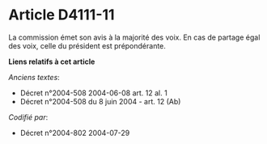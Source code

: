 # Article D4111-11

La commission émet son avis à la majorité des voix. En cas de partage égal des voix, celle du président est prépondérante.

**Liens relatifs à cet article**

_Anciens textes_:

  - Décret n°2004-508 2004-06-08 art. 12 al. 1
  - Décret n°2004-508 du 8 juin 2004 - art. 12 (Ab)

_Codifié par_:

  - Décret n°2004-802 2004-07-29
